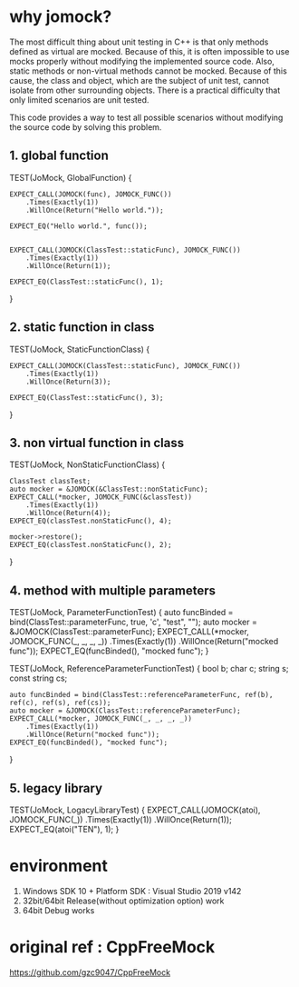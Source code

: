 # why jomock?
The most difficult thing about unit testing in C++ is that only methods defined as virtual are mocked.
Because of this, it is often impossible to use mocks properly without modifying the implemented source code.
Also, static methods or non-virtual methods cannot be mocked.
Because of this cause, the class and object, which are the subject of unit test, cannot isolate from other surrounding objects.
There is a practical difficulty that only limited scenarios are unit tested.

This code provides a way to test all possible scenarios without modifying the source code by solving this problem.

## 1. global function
TEST(JoMock, GlobalFunction) {
    
    EXPECT_CALL(JOMOCK(func), JOMOCK_FUNC())
        .Times(Exactly(1))
        .WillOnce(Return("Hello world."));

    EXPECT_EQ("Hello world.", func());    


    EXPECT_CALL(JOMOCK(ClassTest::staticFunc), JOMOCK_FUNC())
        .Times(Exactly(1))
        .WillOnce(Return(1));

    EXPECT_EQ(ClassTest::staticFunc(), 1);
}

## 2. static function in class
TEST(JoMock, StaticFunctionClass) {

    EXPECT_CALL(JOMOCK(ClassTest::staticFunc), JOMOCK_FUNC())
        .Times(Exactly(1))
        .WillOnce(Return(3));

    EXPECT_EQ(ClassTest::staticFunc(), 3);
}

## 3. non virtual function in class
TEST(JoMock, NonStaticFunctionClass) {

    ClassTest classTest;
    auto mocker = &JOMOCK(&ClassTest::nonStaticFunc);
    EXPECT_CALL(*mocker, JOMOCK_FUNC(&classTest))
        .Times(Exactly(1))
        .WillOnce(Return(4));
    EXPECT_EQ(classTest.nonStaticFunc(), 4);

    mocker->restore();
    EXPECT_EQ(classTest.nonStaticFunc(), 2);
}

## 4. method with multiple parameters
TEST(JoMock, ParameterFunctionTest)
{
    auto funcBinded = bind(ClassTest::parameterFunc, true, 'c', "test", "");
    auto mocker = &JOMOCK(ClassTest::parameterFunc);
    EXPECT_CALL(*mocker, JOMOCK_FUNC(_, _, _, _))
        .Times(Exactly(1))
        .WillOnce(Return("mocked func"));
    EXPECT_EQ(funcBinded(), "mocked func");
}

TEST(JoMock, ReferenceParameterFunctionTest)
{
    bool b;
    char c;
    string s;
    const string cs;

    auto funcBinded = bind(ClassTest::referenceParameterFunc, ref(b), ref(c), ref(s), ref(cs));
    auto mocker = &JOMOCK(ClassTest::referenceParameterFunc);
    EXPECT_CALL(*mocker, JOMOCK_FUNC(_, _, _, _))
        .Times(Exactly(1))
        .WillOnce(Return("mocked func"));
    EXPECT_EQ(funcBinded(), "mocked func");
}

## 5. legacy library
TEST(JoMock, LogacyLibraryTest)
{
    EXPECT_CALL(JOMOCK(atoi), JOMOCK_FUNC(_))
        .Times(Exactly(1))
        .WillOnce(Return(1));
    EXPECT_EQ(atoi("TEN"), 1);
}


# environment
1. Windows SDK 10 + Platform SDK : Visual Studio 2019 v142
2. 32bit/64bit Release(without optimization option) work
3. 64bit Debug works

# original ref : CppFreeMock
https://github.com/gzc9047/CppFreeMock
